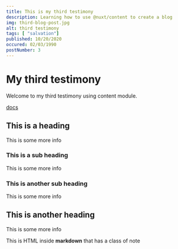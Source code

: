 ```yaml
---
title: This is my third testimony
description: Learning how to use @nuxt/content to create a blog
img: third-blog-post.jpg
alt: third testimony
tags: [ "salvation"]
published: 10/20/2020
occured: 02/03/1990
postNumber: 3
---
```


# My third testimony

Welcome to my third testimony using content module.

[docs](https://nuxtjs.org/blog/creating-blog-with-nuxt-content#installation)

## This is a heading

This is some more info

### This is a sub heading

This is some more info

### This is another sub heading

This is some more info

## This is another heading

This is some more info

<div class="bg-blue-500 text-white p-4 mb-4">
  This is HTML inside <strong>markdown</strong> that has a class of note
</div>